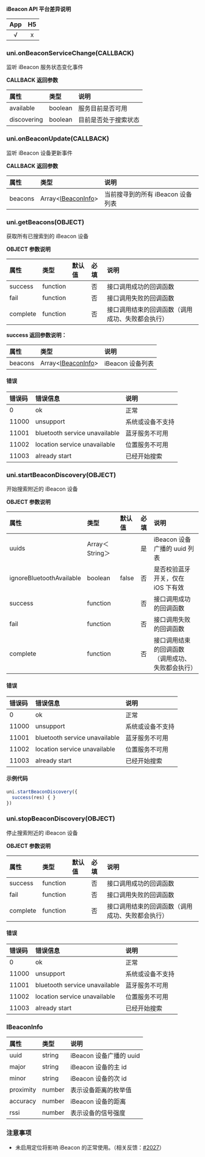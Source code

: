 **iBeacon API 平台差异说明**

|App|H5|
|:-:|:-:|
|√|x|

### uni.onBeaconServiceChange(CALLBACK)

监听 iBeacon 服务状态变化事件

**CALLBACK 返回参数**

|属性|类型|说明|
|:-|:-|:-|
|available|boolean|服务目前是否可用|
|discovering|boolean|目前是否处于搜索状态|

### uni.onBeaconUpdate(CALLBACK)

监听 iBeacon 设备更新事件

**CALLBACK 返回参数**

|属性|类型|说明|
|:-|:-|:-|
|beacons|Array<[IBeaconInfo](/api/system/ibeacon?id=ibeaconinfo)>|当前搜寻到的所有 iBeacon 设备列表|

### uni.getBeacons(OBJECT)

获取所有已搜索到的 iBeacon 设备

**OBJECT 参数说明**

|属性|类型|默认值|必填|说明|
|:-|:-|:-|:-|:-|
|success|function||否|接口调用成功的回调函数|
|fail|function||否|接口调用失败的回调函数|
|complete|function||否|接口调用结束的回调函数（调用成功、失败都会执行）|

**success 返回参数说明：**

|属性|类型|说明|
|:-|:-|:-|
|beacons|Array<[IBeaconInfo](/api/system/ibeacon?id=ibeaconinfo)>|iBeacon 设备列表|

#### 错误

|错误码|错误信息|说明|
|:-|:-|:-|
|0|ok|正常|
|11000|unsupport|系统或设备不支持|
|11001|bluetooth service unavailable|蓝牙服务不可用|
|11002|location service unavailable|位置服务不可用|
|11003|already start|已经开始搜索|

### uni.startBeaconDiscovery(OBJECT)

开始搜索附近的 iBeacon 设备

**OBJECT 参数说明**

|属性|类型|默认值|必填|说明|
|:-|:-|:-|:-|:-|
|uuids|Array＜String＞||是|iBeacon 设备广播的 uuid 列表|
|ignoreBluetoothAvailable|boolean|false|否|是否校验蓝牙开关，仅在 iOS 下有效|
|success|function||否|接口调用成功的回调函数|
|fail|function||否|接口调用失败的回调函数|
|complete|function||否|接口调用结束的回调函数（调用成功、失败都会执行）|

#### 错误

|错误码|错误信息|说明|
|:-|:-|:-|
|0|ok|正常|
|11000|unsupport|系统或设备不支持|
|11001|bluetooth service unavailable|蓝牙服务不可用|
|11002|location service unavailable|位置服务不可用|
|11003|already start|已经开始搜索|

#### 示例代码

```js
uni.startBeaconDiscovery({
  success(res) { }
})
```

### uni.stopBeaconDiscovery(OBJECT)

停止搜索附近的 iBeacon 设备

**OBJECT 参数说明**

|属性|类型|默认值|必填|说明|
|:-|:-|:-|:-|:-|
|success|function||否|接口调用成功的回调函数|
|fail|function||否|接口调用失败的回调函数|
|complete|function||否|接口调用结束的回调函数（调用成功、失败都会执行）|

#### 错误

|错误码|错误信息|说明|
|:-|:-|:-|
|0|ok|正常|
|11000|unsupport|系统或设备不支持|
|11001|bluetooth service unavailable|蓝牙服务不可用|
|11002|location service unavailable|位置服务不可用|
|11003|already start|已经开始搜索|

### IBeaconInfo

|属性|类型|说明|
|:-|:-|:-|
|uuid|string|iBeacon 设备广播的 uuid|
|major|string|iBeacon 设备的主 id|
|minor|string|iBeacon 设备的次 id|
|proximity|number|表示设备距离的枚举值|
|accuracy|number|iBeacon 设备的距离|
|rssi|number|表示设备的信号强度|


### 注意事项

* 未启用定位将影响 iBeacon 的正常使用。（相关反馈：[#2027](https://github.com/dcloudio/uni-app/issues/2027)）